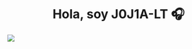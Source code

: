 <div align="center">
<h1 align="center">Hola, soy J0J1A-LT</a> 🎧</h1>
</div>
<img src="https://i.postimg.cc/mrDdhq53/J0J1-ALT.png">
